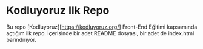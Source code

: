 # Kodluyoruz Ilk Repo
Bu repo [Kodluyoruz][https://kodluyoruz.org/] Front-End Eğitimi kapsamında açtığım ilk repo. İçerisinde bir adet README dosyası, bir adet de index.html barındırıyor.


